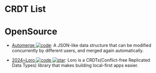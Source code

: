 # CRDT List

# OpenSource

- [Automerge ![code](https://ng-tech.icu/assets/code.svg)](https://github.com/automerge/automerge): A JSON-like data structure that can be modified concurrently by different users, and merged again automatically.

- [2024~Loro ![code](https://ng-tech.icu/assets/code.svg) ![star](https://img.shields.io/github/stars/loro-dev/loro)](https://github.com/loro-dev/loro): Loro is a CRDTs(Conflict-free Replicated Data Types) library that makes building local-first apps easier.
